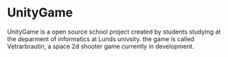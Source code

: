 # UnityGame

UnityGame is a open source school project created by students studying at the deparment of informatics at Lunds univsity. the game is called Vetrarbrautin, a space 2d shooter game currently in development.
